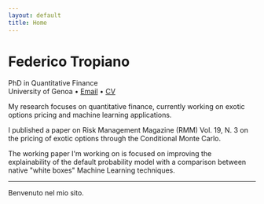 ```yaml
---
layout: default
title: Home
---
```


# Federico Tropiano

PhD in Quantitative Finance  
University of Genoa • [Email](federico.tropiano@edu.unige.it) • [CV](cv.pdf)

My research focuses on quantitative finance, currently working on exotic options pricing and machine learning applications.

I published a paper on Risk Management Magazine (RMM) Vol. 19, N. 3 on the pricing of exotic options through the Conditional Monte Carlo.

The working paper I'm working on is focused on improving the explainability of the default probability model with a comparison between native "white boxes" Machine Learning techniques.


---

Benvenuto nel mio sito.  

<!-- Puoi espandere con link a pubblicazioni, progetti, GitHub -->
